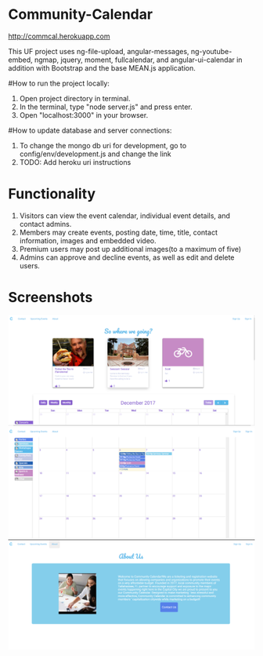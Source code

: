 # Community-Calendar

http://commcal.herokuapp.com

This UF project uses ng-file-upload, angular-messages, ng-youtube-embed, ngmap, jquery, moment, fullcalendar, and angular-ui-calendar in addition with Bootstrap and the base MEAN.js application.

#How to run the project locally:

1. Open project directory in terminal.
2. In the terminal, type "node server.js" and press enter.
3. Open "localhost:3000" in your browser.

#How to update database and server connections:

1. To change the mongo db uri for development, go to config/env/development.js and change the link
2. TODO: Add heroku uri instructions

# Functionality
1. Visitors can view the event calendar, individual event details, and contact admins.
2. Members may create events, posting date, time, title, contact information, images and embedded video.
3. Premium users may post up additional images(to a maximum of five)
4. Admins can approve and decline events, as well as edit and delete users.

# Screenshots
![Alt text](/screenshots/cal1.png?raw=true "Home Page 1")
![Alt text](/screenshots/cal2.png?raw=true "Home Page 2")
![Alt text](/screenshots/cal3.png?raw=true "About Page")